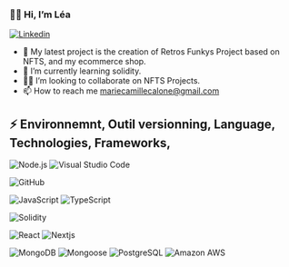 ###  👋🏾 Hi, I’m Léa
[![Linkedin](https://img.shields.io/badge/LinkedIn-0077B5?style=flat-square&logo=linkedin&logoColor=white)](https://www.linkedin.com/in/léacalone/)

- 📌 My latest project is the creation of Retros Funkys Project based on NFTS, and my ecommerce shop.
- 🌱 I’m currently learning solidity.
- 💃🏾 I’m looking to collaborate on NFTS Projects.
- 📫 How to reach me mariecamillecalone@gmail.com

## ⚡ Environnemnt, Outil versionning, Language, Technologies, Frameworks, 
![Node.js](https://img.shields.io/badge/-Node.js-black?style=flat-square&logo=Node.js)
![Visual Studio Code](https://img.shields.io/badge/-VisualStudioCode-black?style=flat-square&logo=VisualStudioCode)

![GitHub](https://img.shields.io/badge/-GitHub-181717?style=flat-square&logo=github)

![JavaScript](https://img.shields.io/badge/-JavaScript-black?style=flat-square&logo=javascript)
![TypeScript](https://img.shields.io/badge/-TypeScript-181717?style=flat-square&logo=typescript)

![Solidity](https://img.shields.io/badge/-Solidity-181717?style=flat-square&logo=solidity)

![React](https://img.shields.io/badge/-React-61DAFB?style=flat-square&logo=react&logoColor=black)
![Nextjs](https://img.shields.io/badge/-Next-61DAFB?style=flat-square&logo=next&logoColor=black)

![MongoDB](https://img.shields.io/badge/-MongoDB-green?style=flat-square&logo=mongogb)
![Mongoose](https://img.shields.io/badge/-Mongoose-61DAFB?style=flat-square&logo=mongoose&logoColor=orange)
![PostgreSQL](https://img.shields.io/badge/PostgreSQL-336791?style=flat-square&logo=postgresql&logoColor=white)
![Amazon AWS](https://img.shields.io/badge/Amazon%20AWS-232F3E?style=flat-square&logo=amazon-aws)


<!---
Kwonsongji/Kwonsongji is a ✨ special ✨ repository because its `README.md` (this file) appears on your GitHub profile.
You can click the Preview link to take a look at your changes.
--->


